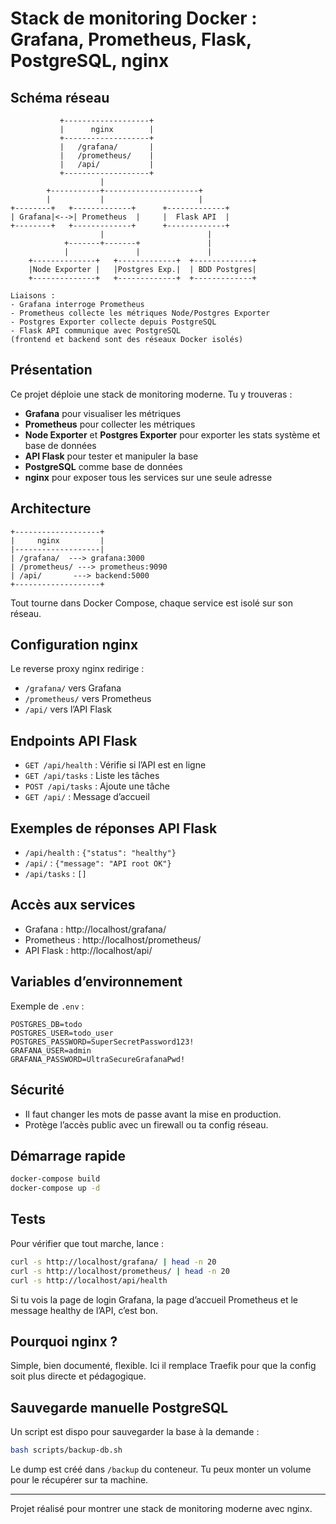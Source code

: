 # Stack de monitoring Docker : Grafana, Prometheus, Flask, PostgreSQL, nginx

## Schéma réseau
```
           +-------------------+
           |      nginx        |
           +-------------------+
           |   /grafana/       |
           |   /prometheus/    |
           |   /api/           |
           +-------------------+
                    |
        +-----------+---------------------+
        |           |                     |
+--------+   +-------------+      +-------------+
| Grafana|<-->| Prometheus  |     |  Flask API  |
+--------+   +-------------+      +-------------+
                    |                       |
            +-------+-------+               |
            |               |               |    
    +--------------+   +-------------+  +-------------+
    |Node Exporter |   |Postgres Exp.|  | BDD Postgres|
    +--------------+   +-------------+  +-------------+

Liaisons :
- Grafana interroge Prometheus
- Prometheus collecte les métriques Node/Postgres Exporter
- Postgres Exporter collecte depuis PostgreSQL
- Flask API communique avec PostgreSQL
(frontend et backend sont des réseaux Docker isolés)
```

## Présentation
Ce projet déploie une stack de monitoring moderne. Tu y trouveras :
- **Grafana** pour visualiser les métriques
- **Prometheus** pour collecter les métriques
- **Node Exporter** et **Postgres Exporter** pour exporter les stats système et base de données
- **API Flask** pour tester et manipuler la base
- **PostgreSQL** comme base de données
- **nginx** pour exposer tous les services sur une seule adresse

## Architecture
```
+-------------------+
|     nginx         |
|-------------------|
| /grafana/  ---> grafana:3000
| /prometheus/ ---> prometheus:9090
| /api/       ---> backend:5000
+-------------------+
```
Tout tourne dans Docker Compose, chaque service est isolé sur son réseau.

## Configuration nginx
Le reverse proxy nginx redirige :
- `/grafana/` vers Grafana
- `/prometheus/` vers Prometheus
- `/api/` vers l’API Flask

## Endpoints API Flask
- `GET /api/health` : Vérifie si l’API est en ligne
- `GET /api/tasks` : Liste les tâches
- `POST /api/tasks` : Ajoute une tâche
- `GET /api/` : Message d’accueil

## Exemples de réponses API Flask
- `/api/health` : `{"status": "healthy"}`
- `/api/` : `{"message": "API root OK"}`
- `/api/tasks` : `[]`

## Accès aux services
- Grafana : http://localhost/grafana/
- Prometheus : http://localhost/prometheus/
- API Flask : http://localhost/api/

## Variables d’environnement
Exemple de `.env` :
```
POSTGRES_DB=todo
POSTGRES_USER=todo_user
POSTGRES_PASSWORD=SuperSecretPassword123!
GRAFANA_USER=admin
GRAFANA_PASSWORD=UltraSecureGrafanaPwd!
```

## Sécurité
- Il faut changer les mots de passe avant la mise en production.
- Protège l’accès public avec un firewall ou ta config réseau.

## Démarrage rapide
```bash
docker-compose build
docker-compose up -d
```

## Tests
Pour vérifier que tout marche, lance :
```bash
curl -s http://localhost/grafana/ | head -n 20
curl -s http://localhost/prometheus/ | head -n 20
curl -s http://localhost/api/health
```
Si tu vois la page de login Grafana, la page d’accueil Prometheus et le message healthy de l’API, c’est bon.

## Pourquoi nginx ?
Simple, bien documenté, flexible. Ici il remplace Traefik pour que la config soit plus directe et pédagogique.

## Sauvegarde manuelle PostgreSQL
Un script est dispo pour sauvegarder la base à la demande :
```bash
bash scripts/backup-db.sh
```
Le dump est créé dans `/backup` du conteneur. Tu peux monter un volume pour le récupérer sur ta machine.

---
Projet réalisé pour montrer une stack de monitoring moderne avec nginx.
